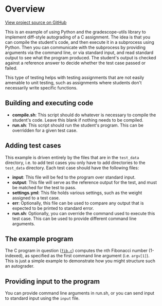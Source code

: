 # Overview

[View project source on GitHub](https://github.com/gradescope/autograder_samples/tree/master/diff)

This is an example of using Python and the gradescope-utils library to
implement diff-style autograding of a C assignment. The idea is that
you can compile the student's code, and then execute it in a
subprocess using Python. Then you can communicate with the subprocess
by providing arguments via the command line, or via standard input,
and read standard output to see what the program produced. The
student's output is checked against a reference answer to decide
whether the test case passed or failed.

This type of testing helps with testing assignments that are not
easily amenable to unit testing, such as assignments where students
don't necessarily write specific functions.

## Building and executing code

- **compile.sh**: This script should do whatever is necessary to
  compile the student's code. Leave this blank if nothing needs to be compiled.
- **run.sh**: This script should run the student's program. This can
  be overridden for a given test case.

## Adding test cases

This example is driven entirely by the files that are in the `test_data`
directory, i.e. to add test cases you only have to add directories to the
`test_data` directory. Each test case should have the following files:

- **input**: This file will be fed to the program over standard input.
- **output**: This file will serve as the reference output for the
  test, and must be matched for the test to pass.
- **settings.yml**: This file holds various settings, such as the
  weight assigned to a test case.
- **err**: Optionally, this file can be used to compare any output
  that is expected to be printed to standard error.
- **run.sh**: Optionally, you can override the command used to execute
  this test case. This can be used to provide different command line
  arguments.

## The example program

The C program in question ([`fib.c`](https://github.com/gradescope/autograder_samples/blob/master/diff_general/fib.c)) computes the nth Fibonacci number
(1-indexed), as specified as the first command line argument
(i.e. `argv[1]`). This is just a simple example to demonstrate how you
might structure such an autograder.

## Providing input to the program

You can provide command line arguments in run.sh, or you can send
input to standard input using the `input` file.
